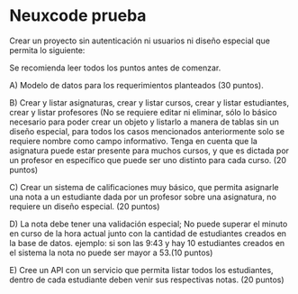 # Neuxcode prueba

Crear un proyecto sin autenticación ni usuarios ni diseño especial que permita lo siguiente:

Se recomienda leer todos los puntos antes de comenzar.

A) Modelo de datos para los requerimientos planteados (30 puntos).

B) Crear y listar asignaturas, crear y listar cursos, crear y listar estudiantes, crear y listar profesores (No se requiere editar ni eliminar, sólo lo básico necesario para poder crear un objeto y listarlo a manera de tablas sin un diseño especial, para todos los casos mencionados anteriormente solo se requiere nombre como campo informativo. Tenga en cuenta que la asignatura puede estar presente para muchos cursos, y que es dictada por un profesor en específico que puede ser uno distinto para cada curso. (20 puntos)

C) Crear un sistema de calificaciones muy básico, que permita asignarle una nota a un estudiante  dada por un profesor sobre una asignatura, no requiere un diseño especial. (20 puntos)

D) La nota debe tener una validación especial; No puede superar el minuto en curso de la hora actual junto con la cantidad de estudiantes creados en la base de datos. ejemplo:
si son las 9:43 y hay 10 estudiantes creados en el sistema la nota no puede ser mayor a 53.(10 puntos)

E) Cree un API con un servicio que permita listar todos los estudiantes, dentro de cada estudiante deben venir sus respectivas notas. (20 puntos)